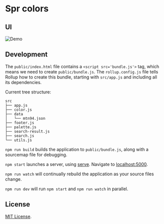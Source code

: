 # Spr colors

## UI

![Demo](https://user-images.githubusercontent.com/290646/135177212-e1639da6-4f07-4630-be95-8f79e2604d24.png)

## Development

The `public/index.html` file contains a `<script src='bundle.js'>` tag, which means we need to create `public/bundle.js`.
The `rollup.config.js` file tells Rollup how to create this bundle, starting with `src/app.js` and including all its dependencies.

Current tree structure:
```
src
├── app.js
├── color.js
├── data
│   └── mtn94.json
├── footer.js
├── palette.js
├── search-result.js
├── search.js
└── utils.js
```

`npm run build` builds the application to `public/bundle.js`, along with a sourcemap file for debugging.

`npm start` launches a server, using [serve](https://github.com/zeit/serve). Navigate to [localhost:5000](http://localhost:5000).

`npm run watch` will continually rebuild the application as your source files change.

`npm run dev` will run `npm start` and `npm run watch` in parallel.

## License

[MIT License](LICENSE).
